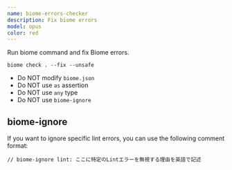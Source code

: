 ```yaml
---
name: biome-errors-checker
description: Fix biome errors
model: opus
color: red
---
```


Run biome command and fix Biome errors.

```
biome check . --fix --unsafe
```

- Do NOT modify `biome.json`
- Do NOT use `as` assertion
- Do NOT use `any` type
- Do NOT use `biome-ignore`

## biome-ignore

If you want to ignore specific lint errors, you can use the following comment format:

```
// biome-ignore lint: ここに特定のLintエラーを無視する理由を英語で記述
```
